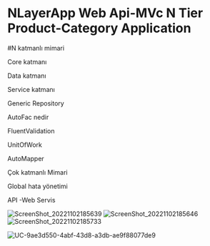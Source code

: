 # NLayerApp Web Api-MVc N Tier Product-Category Application

#N katmanlı mimari

Core katmanı 

Data katmanı 

Service katmanı 

Generic Repository 

AutoFac nedir

FluentValidation

UnitOfWork

AutoMapper 

Çok katmanlı Mimari 

Global hata yönetimi

API -Web Servis

![ScreenShot_20221102185639](https://user-images.githubusercontent.com/61631884/199548605-2f451302-f68b-442d-a65c-649dd00d90f6.png)
![ScreenShot_20221102185646](https://user-images.githubusercontent.com/61631884/199548606-6375cf88-e10b-421b-a6c1-e5787f8c601b.png)
![ScreenShot_20221102185733](https://user-images.githubusercontent.com/61631884/199548609-ecb02cbf-3d7a-4465-b448-88bb1d53012a.png)


![UC-9ae3d550-4abf-43d8-a3db-ae9f88077de9](https://user-images.githubusercontent.com/61631884/199548864-3b7d8e3b-a997-48ed-b6b3-08cb31e834a6.jpg)
